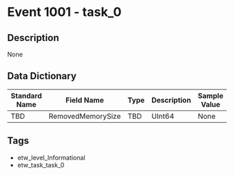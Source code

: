 # Event 1001 - task_0

## Description
None

## Data Dictionary
|Standard Name|Field Name|Type|Description|Sample Value|
|---|---|---|---|---|
|TBD|RemovedMemorySize|TBD|UInt64|None|None|

## Tags
* etw_level_Informational
* etw_task_task_0